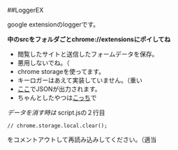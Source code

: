 ##LoggerEX

google extensionのloggerです。

**中のsrcをフォルダごとchrome://extensionsにポイしてね**

- 閲覧したサイトと送信したフォームデータを保存。
- 悪用しないでね。（
- chrome storageを使ってます。
- キーロガーはあえて実装していません。（重い
- [ここ](https://github.com/shiv3/loggerex)でJSONが出力されます。
- ちゃんとしたやつは[こっち](https://github.com/Xeroday/ChromeLogger)で

*データを消す時は*
script.jsの２行目

```
// chrome.storage.local.clear();
```
をコメントアウトして再読み込みしてください。（適当